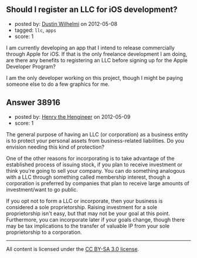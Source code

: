 ## Should I register an LLC for iOS development?

- posted by: [Dustin Wilhelmi](https://stackexchange.com/users/-1/17872-dustin-wilhelmi) on 2012-05-08
- tagged: `llc`, `apps`
- score: 1

I am currently developing an app that I intend to release commercially through Apple for iOS. If that is the only freelance development I am doing, are there any benefits to registering an LLC before signing up for the Apple Developer Program?

I am the only developer working on this project, though I might be paying someone else to do a few graphics for me.


## Answer 38916

- posted by: [Henry the Hengineer](https://stackexchange.com/users/-1/1692-henry-the-hengineer) on 2012-05-09
- score: 1

The general purpose of having an LLC (or corporation) as a business entity is to protect your personal assets from business-related liabilities. Do you envision needing this kind of protection?

One of the other reasons for incorporating is to take advantage of the established process of issuing stock, if you plan to receive investment or think you're going to sell your company. You can do something analogous with a LLC through something called membership interest, though a corporation is preferred by companies that plan to receive large amounts of investment/want to go public. 

If you opt not to form a LLC or incorporate, then your business is considered a sole proprietorship. Raising investment for a sole proprietorship isn't easy, but that may not be your goal at this point. Furthermore, you can incorporate later if your goals change, though there may be tax implications to the transfer of valuable IP from your sole proprietorship to a corporation.



---

All content is licensed under the [CC BY-SA 3.0 license](https://creativecommons.org/licenses/by-sa/3.0/).
